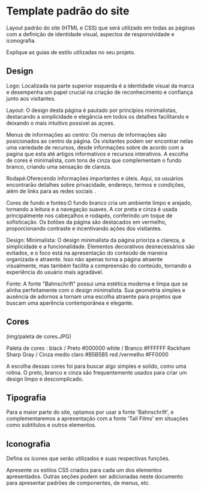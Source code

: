 # Template padrão do site

Layout padrão do site (HTML e CSS) que será utilizado em todas as páginas com a definição de identidade visual, aspectos de responsividade e iconografia.

Explique as guias de estilo utilizadas no seu projeto.

## Design

Logo: Localizada na parte superior esquerda é a identidade visual da marca e desempenha um papel crucial na criação 
de reconhecimento e confiança junto aos visitantes.

Layout: O design desta página é pautado por princípios minimalistas, destacando a simplicidade e elegância em todos 
os detalhes facilitando e deixando o mais intuitivo possivel as açoes.

Menus de informações ao centro: Os menus de informações são posicionados ao centro da página. Os visitantes podem ser 
encontrar nelas uma variedade de recursos, desde informações sobre de acordo com a pagina que esta até artigos 
informativos e recursos interativos. A escolha de cores é minimalista, com tons de cinza que complementam o fundo 
branco, criando uma sensação de clareza.

Rodapé:Oferecendo informações importantes e úteis. Aqui, os usuários encontrarão 
detalhes sobre privacidade, endereço, termos e condições, além de links para as redes sociais . 

Cores de fundo e fontes:O fundo branco cria um ambiente limpo e arejado, tornando a leitura e a navegação suaves. A 
cor preta e cinza é usada principalmente nos cabeçalhos e rodapés, conferindo um toque de sofisticação. Os botões da 
página são destacados em vermelho, proporcionando contraste e incentivando ações dos visitantes.

Design: Minimalista: O design minimalista da página prioriza a clareza, a simplicidade e a funcionalidade. Elementos 
decorativos desnecessários são evitados, e o foco está na apresentação do conteúdo de maneira organizada e atraente.
Isso não apenas torna a página atraente visualmente, mas também facilita a compreensão do conteúdo, tornando a experiência do usuário mais agradável.

Fonte: A fonte "Bahnschrift" possui uma estética moderna e limpa que se alinha perfeitamente com o design minimalista. Sua geometria simples e ausência de adornos a 
tornam uma escolha atraente para projetos que buscam uma aparência contemporânea e elegante.


## Cores

(img/paleta de cores.JPG)

Paleta de cores :
black / Preto	#000000
white / Branco  #FFFFFF
Rackham Sharp Gray /  Cinza medio claro #B5B5B5
red /vermelho #FF0000

A escolha dessas cores foi para buscar algo simples e solido, como uma rotina. O preto, branco e cinza são frequentemente usados para criar um design limpo e descomplicado.


## Tipografia

Para a maior parte do site, optamos por usar a fonte 'Bahnschrift', e complementaremos a apresentação com a fonte 'Tall Films' em situações como subtítulos e outros elementos.

## Iconografia

Defina os ícones que serão utilizados e suas respectivas funções.

Apresente os estilos CSS criados para cada um dos elementos apresentados.
Outras seções podem ser adicionadas neste documento para apresentar padrões de componentes, de menus, etc.
